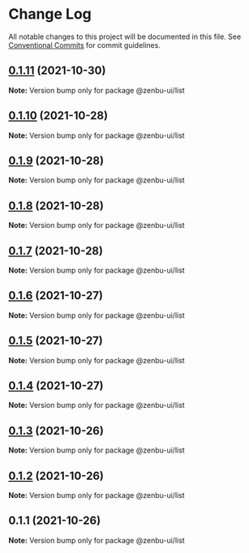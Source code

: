 # Change Log

All notable changes to this project will be documented in this file.
See [Conventional Commits](https://conventionalcommits.org) for commit guidelines.

## [0.1.11](https://github.com/KodepandaID/zenbu-ui/compare/@zenbu-ui/list@0.1.10...@zenbu-ui/list@0.1.11) (2021-10-30)

**Note:** Version bump only for package @zenbu-ui/list





## [0.1.10](https://github.com/KodepandaID/zenbu-ui/compare/@zenbu-ui/list@0.1.9...@zenbu-ui/list@0.1.10) (2021-10-28)

**Note:** Version bump only for package @zenbu-ui/list





## [0.1.9](https://github.com/KodepandaID/zenbu-ui/compare/@zenbu-ui/list@0.1.8...@zenbu-ui/list@0.1.9) (2021-10-28)

**Note:** Version bump only for package @zenbu-ui/list





## [0.1.8](https://github.com/KodepandaID/zenbu-ui/compare/@zenbu-ui/list@0.1.7...@zenbu-ui/list@0.1.8) (2021-10-28)

**Note:** Version bump only for package @zenbu-ui/list





## [0.1.7](https://github.com/KodepandaID/zenbu-ui/compare/@zenbu-ui/list@0.1.6...@zenbu-ui/list@0.1.7) (2021-10-28)

**Note:** Version bump only for package @zenbu-ui/list





## [0.1.6](https://github.com/KodepandaID/zenbu-ui/compare/@zenbu-ui/list@0.1.5...@zenbu-ui/list@0.1.6) (2021-10-27)

**Note:** Version bump only for package @zenbu-ui/list





## [0.1.5](https://github.com/KodepandaID/zenbu-ui/compare/@zenbu-ui/list@0.1.4...@zenbu-ui/list@0.1.5) (2021-10-27)

**Note:** Version bump only for package @zenbu-ui/list





## [0.1.4](https://github.com/KodepandaID/zenbu-ui/compare/@zenbu-ui/list@0.1.3...@zenbu-ui/list@0.1.4) (2021-10-27)

**Note:** Version bump only for package @zenbu-ui/list





## [0.1.3](https://github.com/KodepandaID/zenbu-ui/compare/@zenbu-ui/list@0.1.2...@zenbu-ui/list@0.1.3) (2021-10-26)

**Note:** Version bump only for package @zenbu-ui/list





## [0.1.2](https://github.com/KodepandaID/zenbu-ui/compare/@zenbu-ui/list@0.1.1...@zenbu-ui/list@0.1.2) (2021-10-26)

**Note:** Version bump only for package @zenbu-ui/list





## 0.1.1 (2021-10-26)

**Note:** Version bump only for package @zenbu-ui/list
